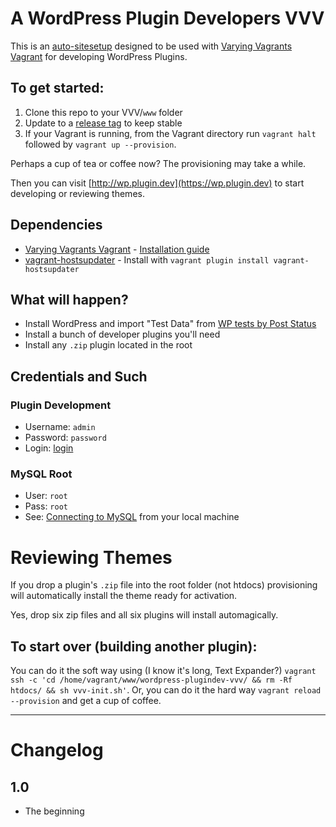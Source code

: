 # A WordPress Plugin Developers VVV

This is an [auto-sitesetup](https://github.com/Varying-Vagrant-Vagrants/VVV/wiki/Auto-site-Setup) designed to be used with [Varying Vagrants Vagrant](https://github.com/Varying-Vagrant-Vagrants/VVV) for developing WordPress Plugins.

## To get started:

1. Clone this repo to your VVV/`www` folder
2. Update to a [release tag](https://github.com/patilswapnilv/wordpress-plugin-dev-vvv/releases) to keep stable
3. If your Vagrant is running, from the Vagrant directory run `vagrant halt` followed by `vagrant up --provision`.

Perhaps a cup of tea or coffee now? The provisioning may take a while.

Then you can visit [http://wp.plugin.dev](https://wp.plugin.dev) to start developing or reviewing themes.

## Dependencies

- [Varying Vagrants Vagrant](https://github.com/Varying-Vagrant-Vagrants/VVV) - [Installation guide](https://github.com/Varying-Vagrant-Vagrants/VVV#the-first-vagrant-up)
- [vagrant-hostsupdater](https://github.com/cogitatio/vagrant-hostsupdater) - Install with `vagrant plugin install vagrant-hostsupdater`

## What will happen?

- Install WordPress and import "Test Data" from [WP tests by Post Status](https://github.com/poststatus/wptest)
- Install a bunch of developer plugins you'll need
- Install any `.zip` plugin located in the root

## Credentials and Such

### Plugin Development

* Username: `admin`
* Password: `password`
* Login: [login](https://wp.plugin.dev/wp-admin)

### MySQL Root

* User: `root`
* Pass: `root`
* See: [Connecting to MySQL](https://github.com/varying-vagrant-vagrants/vvv/wiki/Connecting-to-MySQL) from your local machine

# Reviewing Themes

If you drop a plugin's `.zip` file into the root folder (not htdocs) provisioning will automatically install the theme ready for activation.

Yes, drop six zip files and all six plugins will install automagically.

## To start over (building another plugin):

You can do it the soft way using (I know it's long, Text Expander?) `vagrant ssh -c 'cd /home/vagrant/www/wordpress-plugindev-vvv/ && rm -Rf htdocs/ && sh vvv-init.sh'`. Or, you can do it the hard way `vagrant reload --provision` and get a cup of coffee.

_________________________

# Changelog

## 1.0

- The beginning
